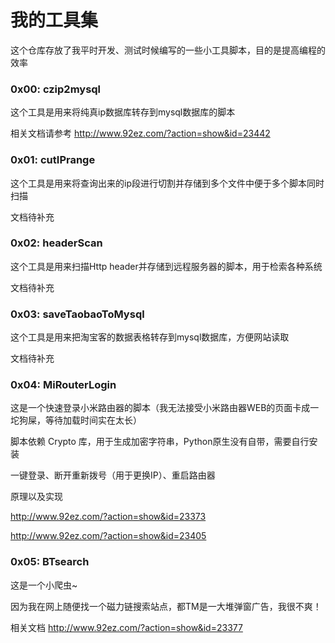 # 我的工具集
这个仓库存放了我平时开发、测试时候编写的一些小工具脚本，目的是提高编程的效率
### 0x00: czip2mysql
这个工具是用来将纯真ip数据库转存到mysql数据库的脚本

相关文档请参考 http://www.92ez.com/?action=show&id=23442

### 0x01: cutIPrange
这个工具是用来将查询出来的ip段进行切割并存储到多个文件中便于多个脚本同时扫描

文档待补充

### 0x02: headerScan
这个工具是用来扫描Http header并存储到远程服务器的脚本，用于检索各种系统

文档待补充

### 0x03: saveTaobaoToMysql
这个工具是用来把淘宝客的数据表格转存到mysql数据库，方便网站读取

文档待补充

### 0x04: MiRouterLogin
这是一个快速登录小米路由器的脚本（我无法接受小米路由器WEB的页面卡成一坨狗屎，等待加载时间实在太长）

脚本依赖 Crypto 库，用于生成加密字符串，Python原生没有自带，需要自行安装

一键登录、断开重新拨号（用于更换IP）、重启路由器

原理以及实现 

http://www.92ez.com/?action=show&id=23373

http://www.92ez.com/?action=show&id=23405

### 0x05: BTsearch
这是一个小爬虫~

因为我在网上随便找一个磁力链搜索站点，都TM是一大堆弹窗广告，我很不爽！

相关文档 http://www.92ez.com/?action=show&id=23377